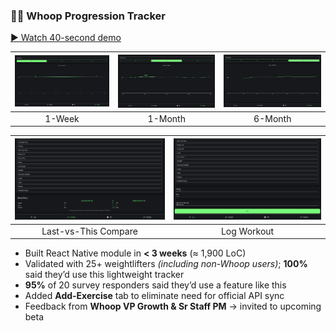### 🏋️‍♂️ Whoop Progression Tracker  
[▶ Watch 40-second demo](https://youtu.be/nXs7u-w8V4?si=HKV1D8-4P_wBk4)

| ![](images/tracker-1week.png) | ![](images/tracker-1month.png) | ![](images/tracker-6month.png) |
|:--:|:--:|:--:|
| 1-Week | 1-Month | 6-Month |

| ![](images/tracker-compare.png) | ![](images/tracker-log.png) |
|:--:|:--:|
| Last-vs-This Compare | Log Workout |

- Built React Native module in **< 3 weeks** (≈ 1,900 LoC)  
- Validated with 25+ weightlifters _(including non-Whoop users)_; **100%** said they’d use this lightweight tracker  
- **95%** of 20 survey responders said they’d use a feature like this  
- Added **Add-Exercise** tab to eliminate need for official API sync  
- Feedback from **Whoop VP Growth & Sr Staff PM** → invited to upcoming beta
